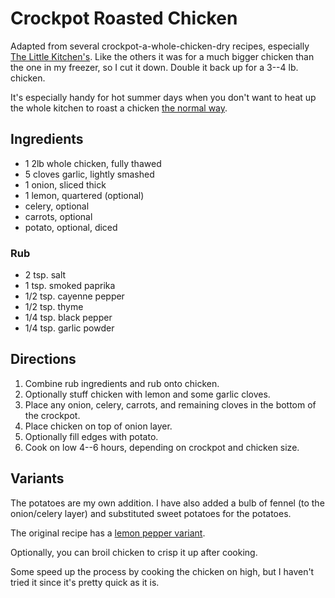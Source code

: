 # Crockpot Roasted Chicken

Adapted from several crockpot-a-whole-chicken-dry recipes, especially [The Little Kitchen's](https://www.thelittlekitchen.net/whole-chicken-in-a-slow-cooker/).   Like the others it was for a much bigger chicken than the one in my freezer, so I cut it down.  Double it back up for a 3--4 lb. chicken.

It's especially handy for hot summer days when you don't want to heat up the whole kitchen to roast a chicken [the normal way](../poultry/roasted.md).

## Ingredients

* 1 2lb whole chicken, fully thawed
* 5 cloves garlic, lightly smashed
* 1 onion, sliced thick
* 1 lemon, quartered (optional)
* celery, optional
* carrots, optional
* potato, optional, diced

### Rub

* 2 tsp. salt
* 1 tsp. smoked paprika
* 1/2 tsp. cayenne pepper
* 1/2 tsp. thyme
* 1/4 tsp. black pepper
* 1/4 tsp. garlic powder

## Directions

1. Combine rub ingredients and rub onto chicken.
2. Optionally stuff chicken with lemon and some garlic cloves.
3. Place any onion, celery, carrots, and remaining cloves in the bottom of the crockpot.
4. Place chicken on top of onion layer.
5. Optionally fill edges with potato.
6. Cook on low 4--6 hours, depending on crockpot and chicken size.

## Variants

The potatoes are my own addition.  I have also added a bulb of fennel (to the onion/celery layer) and substituted sweet potatoes for the potatoes.

The original recipe has a [lemon pepper variant](https://www.thelittlekitchen.net/lemon-pepper-roast-chicken-in-a-slow-cooker/).

Optionally, you can broil chicken to crisp it up after cooking.

Some speed up the process by cooking the chicken on high, but I haven't tried it since it's pretty quick as it is.


